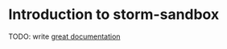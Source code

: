 # Introduction to storm-sandbox

TODO: write [great documentation](http://jacobian.org/writing/what-to-write/)
